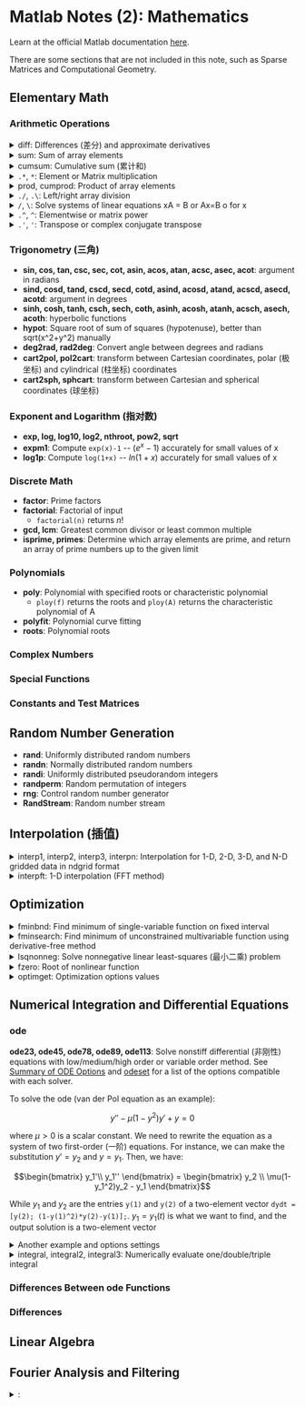 # Matlab Notes (2): Mathematics

Learn at the official Matlab documentation [here](https://www.mathworks.com/help/releases/R2022a/matlab/mathematics.html?s_tid=CRUX_lftnav).

There are some sections that are not included in this note, such as Sparse Matrices and Computational Geometry.

## Elementary Math 

### Arithmetic Operations

<!-- details begin -->
<details>
<summary><span class='Word'>diff</span>: Differences (差分) and approximate derivatives</summary>

If X is a vector of length m, then `Y = diff(X)` returns a vector of length m-1. The elements of Y are the differences between adjacent elements of X.

$$Y = [X(2)-X(1), X(3)-X(2), ..., X(m)-X(m-1)]$$

<div class="center"><img src="https://imagebank-0.oss-cn-beijing.aliyuncs.com/VS-PicGo/2024-07-21-18-17-32_MatlabNotes(2)-Mathematics.png"/></div>

```matlab
h = 0.001;       % step size
X = -pi:h:pi;    % domain
f = sin(X);      % range
Y = diff(f)/h;   % first derivative
Z = diff(Y)/h;   % second derivative
plot(X(:,1:length(Y)),Y,'r',X,f,'b', X(:,1:length(Z)),Z,'k')
yline(0,'--')
``` 
</details>

<!-- details begin -->
<details>
<summary><span class='Word'>sum</span>: Sum of array elements</summary>
<!-- <div class="center"><img src="https://imagebank-0.oss-cn-beijing.aliyuncs.com/VS-PicGo/2024-07-21-18-28-21_MatlabNotes(2)-Mathematics.jpg"/></div> -->
<div class="center"><img src="https://imagebank-0.oss-cn-beijing.aliyuncs.com/VS-PicGo/2024-07-21-18-30-34_MatlabNotes(2)-Mathematics.png"/></div>

```matlab
A = [1 3 2; 4 2 5; 6 1 4]
sum(A)
sum(A,1)
sum(A,2)
sum(A,"all")
``` 
</details>

<!-- details begin -->
<details>
<summary><span class='Word'>cumsum</span>: Cumulative sum (累计和)</summary>
Find the cumulative sum of the integers from 1 to 5. The element B(2) is the sum of A(1) and A(2), while B(5) is the sum of elements A(1) through A(5).

```matlab
A = 1:5;
B = cumsum(A)

% result:
B = 1×5
     1     3     6    10    15
``` 
</details>

<!-- details begin -->
<details>
<summary><span class='Word'><code>.*</code>, <code>*</code></span>: Element or Matrix multiplication</summary>

`C = A.*B` multiplies arrays A and B by multiplying corresponding elements. The sizes of A and B must be the same or be compatible.

Compatible example:

$$a=\begin{bmatrix}a_1&a_2&a_3\end{bmatrix},\quad b=\begin{bmatrix}b_1\\\\b_2\\\\b_3\\\\b_4\end{bmatrix},\quad a .*b=\begin{bmatrix}a_1b_1&a_2b_1&a_3b_1\\\\a_1b_2&a_2b_2&a_3b_2\\\\a_1b_3&a_2b_3&a_3b_3\\\\a_1b_4&a_2b_4&a_3b_4\end{bmatrix}.$$
</details>

<!-- details begin -->
<details>
<summary><span class='Word'>prod, cumprod</span>: Product of array elements</summary>

cumprod() is similar to cumsum(), but it multiplies the elements instead of adding them.

```matlab
A=[1:3:7;2:3:8;3:3:9]   
B = prod(A)
C = prod(A,2)

% result:
A =

     1     4     7
     2     5     8
     3     6     9


B =

     6   120   504


C =

    28
    80
   162
``` 
</details>

<!-- details begin -->
<details>
<summary><span class='Word'><code>./</code>, <code>.\</code></span>: Left/right array division</summary>

`x = A./B` divides each element of A by the corresponding element of B. The sizes of A and B must be the same or be compatible.

$$a=\begin{bmatrix}a_1 &a_2\end{bmatrix},\quad b=\begin{bmatrix}b_1\\\\b_2\\\\b_3\end{bmatrix},\quad a ./b=\begin{bmatrix}a_1 ./b_1&a_2 ./b_1\\\\a_1 ./b_2&a_2 ./b_2\\\\a_1 ./b_3&a_2 ./b_3\end{bmatrix}$$

</details>

<!-- details begin -->
<details>
<summary><span class='Word'><code>/</code>, <code>\</code></span>: Solve systems of linear equations xA = B or Ax=B o for x</summary>

MATLAB® displays a warning message if A is badly scaled or nearly singular, but performs the calculation regardless.

If A is a scalar, then B/A is equivalent to B./A.

</details>

<!-- details begin -->
<details>
<summary><span class='Word'><code>.^</code>, <code>^</code></span>: Elementwise or matrix power</summary>

`C = A.^B` raises each element of A to the corresponding powers in B. The sizes of A and B must be the same or be compatible.

$$a=\begin{bmatrix}a_1 a_2\end{bmatrix},\quad b=\begin{bmatrix}b_1\\\\b_2\\\\b_3\end{bmatrix},\quad a . \uparrow b=\begin{bmatrix}b_1&a_2&b_1\\\\a_1&a_2&b_2\\\\a_1&a_2&b_3\end{bmatrix}.$$
</details>

<!-- details begin -->
<details>
<summary><span class='Word'><code>.'</code>, <code>'</code></span>: Transpose or complex conjugate transpose</summary>

`A.'`is equal to $A^T$, `A'` is equal to $A^H$. 
</details>

### Trigonometry (三角)

- **sin, cos, tan, csc, sec, cot, asin, acos, atan, acsc, asec, acot**: argument in radians
- **sind, cosd, tand, cscd, secd, cotd, asind, acosd, atand, acscd, asecd, acotd**: argument in degrees
- **sinh, cosh, tanh, csch, sech, coth, asinh, acosh, atanh, acsch, asech, acoth**: hyperbolic functions
- **hypot**: Square root of sum of squares (hypotenuse), better than sqrt(x^2+y^2) manually
- **deg2rad, rad2deg**: Convert angle between degrees and radians
- **cart2pol, pol2cart**: transform between Cartesian coordinates, polar (极坐标) and cylindrical (柱坐标) coordinates
- **cart2sph, sphcart**: transform between Cartesian and spherical coordinates (球坐标)

### Exponent and Logarithm (指对数)

- **exp, log, log10, log2, nthroot, pow2, sqrt**
- **expm1**: Compute `exp(x)-1` -- $(e^x -1)$ accurately for small values of x
- **log1p**: Compute `log(1+x)` --  $ln(1+x)$ accurately for small values of x

### Discrete Math 

- **factor**: Prime factors
- **factorial**: Factorial of input 
  - `factorial(n)` returns $n!$
- **gcd, lcm**: Greatest common divisor or least common multiple
- **isprime, primes**: Determine which array elements are prime, and return an array of prime numbers up to the given limit

### Polynomials 

- **poly**: Polynomial with specified roots or characteristic polynomial 
  - `ploy(f)` returns the roots and `ploy(A)` returns the characteristic polynomial of A
- **polyfit**: 	Polynomial curve fitting
- **roots**: Polynomial roots

### Complex Numbers 

### Special Functions 

### Constants and Test Matrices

## Random Number Generation

- **rand**:	Uniformly distributed random numbers
- **randn**: Normally distributed random numbers
- **randi**: Uniformly distributed pseudorandom integers
- **randperm**:	Random permutation of integers
- **rng**: Control random number generator
- **RandStream**: Random number stream

## Interpolation (插值)

<!-- details begin -->
<details>
<summary><span class='Word'>interp1, interp2, interp3, interpn</span>: Interpolation for 1-D, 2-D, 3-D, and N-D gridded data in ndgrid format</summary>
<div class="center"><img src="https://imagebank-0.oss-cn-beijing.aliyuncs.com/VS-PicGo/2024-07-22-00-07-36_MatlabNotes(2)-Mathematics.jpg"/></div>

```matlab
figure

nexttile
x = 0:pi/4:2*pi; 
v = [0  1.41  2  1.41  0  -1.41  -2  -1.41 0];
xq = 0:0.1:2*pi;
vq2 = interp1(x,v,xq,'spline');
plot(x,v,'o',xq,vq2,':.');

nexttile
[X,Y] = meshgrid(-3:3);
V = peaks(X,Y);
surf(X,Y,V)
title('Original Sampling');

nexttile
[Xq,Yq] = meshgrid(-3:0.25:3);
Vq = interp2(X,Y,V,Xq,Yq,'cubic');
surf(Xq,Yq,Vq);
title('Cubic Interpolation Over Finer Grid');

nexttile
[Xq,Yq] = meshgrid(-3:0.25:3);
Vq = interp2(X,Y,V,Xq,Yq,'spline');
surf(Xq,Yq,Vq);
title('Spline Interpolation Over Finer Grid');
``` 
</details>

<!-- details begin -->
<details>
<summary><span class='Word'>interpft</span>: 1-D interpolation (FFT method)</summary>
<div class="center"><img src="https://imagebank-0.oss-cn-beijing.aliyuncs.com/VS-PicGo/2024-07-22-00-11-40_MatlabNotes(2)-Mathematics.png"/></div>

```matlab
figure
dx = 3*pi/30;
x = 0:dx:3*pi;
f = sin(x).^2 .* cos(x);

N = 200;
y = interpft(f,N);
dy = dx*length(x)/N;
x2 = 0:dy:3*pi;
y = y(1:length(x2));
plot(x,f,'o')
hold on
plot(x2,y,'.')
title('FFT Interpolation of Periodic Function')
``` 
</details>

## Optimization

<!-- details begin -->
<details>
<summary><span class='Word'>fminbnd</span>: Find minimum of single-variable function on fixed interval</summary>
<div class="center"><img src="https://imagebank-0.oss-cn-beijing.aliyuncs.com/VS-PicGo/2024-07-22-00-18-59_MatlabNotes(2)-Mathematics.png"/></div>

```matlab
figure
fun = @sin;
x1 = 0;
x2 = 2*pi;

% monitor the process
options = optimset('Display','iter');
x = fminbnd(@scalarobjective,1,3,options)

X = 0:0.1:2*pi;
plot(X,scalarobjective(X))

function f = scalarobjective(x)
    f = 0;
    for k = -10:10
        f = f + (k+1)^2*cos(k*x)*exp(-k^2/2);
    end
end

% output:
x = 2.0061
val = -0.6828

 Func-count     x          f(x)         Procedure
    1        1.76393    -0.589643        initial
    2        2.23607    -0.627273        golden
    3        2.52786     -0.47707        golden
    4        2.05121    -0.680212        parabolic
    5        2.03127     -0.68196        parabolic
    6        1.99608    -0.682641        parabolic
    7        2.00586    -0.682773        parabolic
    8        2.00618    -0.682773        parabolic
    9        2.00606    -0.682773        parabolic
   10         2.0061    -0.682773        parabolic
   11        2.00603    -0.682773        parabolic
 
优化已终止:
 当前的 x 满足使用 1.000000e-04 的 OPTIONS.TolX 的终止条件
``` 
</details>

<!-- details begin -->
<details>
<summary><span class='Word'>fminsearch</span>: Find minimum of unconstrained multivariable function using derivative-free method</summary>
<div class="center"><img src="https://imagebank-0.oss-cn-beijing.aliyuncs.com/VS-PicGo/2024-07-22-12-59-45_MatlabNotes(2)-Mathematics.jpg"/></div>

```matlab
figure
[X,Y] = meshgrid(-2.5:0.2:2.5, -1:0.2:5);
fun = @(x,y) 100*(y - x.^2).^2 + (1 - x).^2;

problem.objective = @(x)100*(x(2) - x(1)^2)^2 + (1 - x(1))^2;
problem.x0 = [-1.2, 1];
problem.solver = 'fminsearch';
problem.options = optimset('Display','iter')

[x,fval,exitflag,output] = fminsearch(problem)

nexttile
mesh(X,Y,fun(X, Y))
view([-70 30])
pbaspect([1 1 0.5])

nexttile
mesh(X,Y,fun(X, Y))
view([-140 20])
pbaspect([1 1 0.5])


% output: 
problem = 
    objective: @(x)100*(x(2)-x(1)^2)^2+(1-x(1))^2
           x0: [-1.2000 1]
       solver: 'fminsearch'
      options: [1×1 struct]

 
 Iteration   Func-count     min f(x)         Procedure
     0            1             24.2         
     1            3            20.05         initial simplex
     2            5           5.1618         expand
     3            7           4.4978         reflect
     4            9           4.4978         contract outside
     5           11          4.38136         contract inside
     6           13          4.24527         contract inside
     7           15          4.21762         reflect
     8           17          4.21129         contract inside
     9           19          4.13556         expand
    10           21          4.13556         contract inside
    11           23          4.01273         expand
    12           25          3.93738         expand
    13           27          3.60261         expand
    14           28          3.60261         reflect
    15           30          3.46622         reflect
    16           32          3.21605         expand
    17           34          3.16491         reflect
    18           36          2.70687         expand
    19           37          2.70687         reflect
    20           39          2.00218         expand
    21           41          2.00218         contract inside
    22           43          2.00218         contract inside
    23           45          1.81543         expand
    24           47          1.73481         contract outside
    25           49          1.31697         expand
    26           50          1.31697         reflect
    27           51          1.31697         reflect
    28           53           1.1595         reflect
    29           55          1.07674         contract inside
    30           57         0.883492         reflect
    31           59         0.883492         contract inside
    32           61         0.669165         expand
    33           63         0.669165         contract inside
    34           64         0.669165         reflect
    35           66         0.536729         reflect
    36           68         0.536729         contract inside
    37           70         0.423294         expand
    38           72         0.423294         contract outside
    39           74         0.398527         reflect
    40           76          0.31447         expand
    41           77          0.31447         reflect
    42           79         0.190317         expand
    43           81         0.190317         contract inside
    44           82         0.190317         reflect
    45           84          0.13696         reflect
    46           86          0.13696         contract outside
    47           88         0.113128         contract outside
    48           90          0.11053         contract inside
    49           92          0.10234         reflect
    50           94         0.101184         contract inside
    51           96        0.0794969         expand
    52           97        0.0794969         reflect
    53           98        0.0794969         reflect
    54          100        0.0569294         expand
    55          102        0.0569294         contract inside
    56          104        0.0344855         expand
    57          106        0.0179534         expand
    58          108        0.0169469         contract outside
    59          110       0.00401463         reflect
    60          112       0.00401463         contract inside
    61          113       0.00401463         reflect
    62          115      0.000369954         reflect
    63          117      0.000369954         contract inside
    64          118      0.000369954         reflect
    65          120      0.000369954         contract inside
    66          122      5.90111e-05         contract outside
    67          124      3.36682e-05         contract inside
    68          126      3.36682e-05         contract outside
    69          128      1.89159e-05         contract outside
    70          130      8.46083e-06         contract inside
    71          132      2.88255e-06         contract inside
    72          133      2.88255e-06         reflect
    73          135      7.48997e-07         contract inside
    74          137      7.48997e-07         contract inside
    75          139      6.20365e-07         contract inside
    76          141      2.16919e-07         contract outside
    77          143      1.00244e-07         contract inside
    78          145      5.23487e-08         contract inside
    79          147      5.03503e-08         contract inside
    80          149       2.0043e-08         contract inside
    81          151      1.12293e-09         contract inside
    82          153      1.12293e-09         contract outside
    83          155      1.12293e-09         contract inside
    84          157      1.10755e-09         contract outside
    85          159      8.17766e-10         contract inside
 
优化已终止:
 当前的 x 满足使用 1.000000e-04 的 OPTIONS.TolX 的终止条件，
F(X) 满足使用 1.000000e-04 的 OPTIONS.TolFun 的收敛条件
x = 1×2    
    1.0000    1.0000

fval = 8.1777e-10
exitflag = 1
output = 
    iterations: 85
     funcCount: 159
     algorithm: 'Nelder-Mead simplex direct search'
       message: '优化已终止:↵ 当前的 x 满足使用 1.000000e-04 的 OPTIONS.TolX 的终止条件，↵F(X) 满足使用 1.000000e-04 的 OPTIONS.TolFun 的收敛条件↵'
``` 
</details>
	
<!-- details begin -->
<details>
<summary><span class='Word'>lsqnonneg</span>: Solve nonnegative linear least-squares (最小二乘) problem</summary>
<div class="center"><img src="https://imagebank-0.oss-cn-beijing.aliyuncs.com/VS-PicGo/2024-07-22-18-39-42_MatlabNotes(2)-Mathematics.png"/></div>

```matlab
% get the least-squares line fitting y=ax+b for points (0,0), (1,2), (2,pi)
% matirx (vector) x = [a b] is the parameter to solve, and matrix C*x is
% the fitted value ^y, while vector d = [y1 y2 y3] is the real value y. 

figure

x1 = 0; y1 = 0;
x2 = 1; y2 = 2;
x3 = 2; y3 = pi;

C = [
x1 1
x2 1
x3 1
]
d = [
y1
y2
y3
]
% x = [a b]

problem.C = C;
problem.d = d;
problem.solver = 'lsqnonneg';
problem.options = optimset('Display','final');

[x,resnorm,residual,exitflag,output,lambda] = lsqnonneg(problem)

a = x(1);
b = x(2);

f = @(x)(a*x + b)
X = [x1 x2 x3]

plot(X, [y1 y2 y3], 'o', X, f(X), 'LineWidth',1.3)

% output:
C = 3×2    
     0     1
     1     1
     2     1

d = 3×1    
         0
    2.0000
    3.1416

已终止优化。
x = 2×1    
    1.5708
    0.1431

resnorm = 0.1228
residual = 3×1    
   -0.1431
    0.2861
   -0.1431

exitflag = 1
output = 
    iterations: 2
     algorithm: 'active-set'
       message: '已终止优化。'

lambda = 2×1    
1.0e-15 *

    0.2220
    0.4163

f = 
    @(x)(a*x+b)

X = 1×3    
     0     1     2
``` 
</details>

<!-- details begin -->
<details>
<summary><span class='Word'>fzero</span>: Root of nonlinear function</summary>
<div class="center"><img src="https://imagebank-0.oss-cn-beijing.aliyuncs.com/VS-PicGo/2024-07-22-22-25-12_MatlabNotes(2)-Mathematics.png"/></div>

```matlab

``` 
</details>

<!-- details begin -->
<details>
<summary><span class='Word'>optimget</span>: Optimization options values</summary>


```matlab
fun = @(x) sin(x).*log(x+6);
problem1.objective = fun; % function
problem1.x0 = [-4 4]; % initial point for x, real scalar or 2-element vector
problem1.solver = 'fzero';
problem1.options = optimset('Display','iter'); % show iterations (迭代次数)

[x, fval, exitflag, output] = fzero(problem1)
X = -4:0.2:4;
plot(X,fun(X))
yline(0);

% output:
 
 Func-count    x          f(x)             Procedure
    2              -4      0.524576        initial
    3              -4      0.524576        interpolation
    4        -3.41285      0.254695        interpolation
    5        -2.96072     -0.199969        interpolation
    6        -3.15957     0.0187703        interpolation
    7        -3.14251   0.000962753        interpolation
    8        -3.14159  -1.23641e-06        interpolation
    9        -3.14159   3.77999e-10        interpolation
   10        -3.14159   3.37791e-16        interpolation
   11        -3.14159   3.37791e-16        interpolation
 
在区间 [-4, 4] 中发现零
x = -3.1416
fval = 3.3779e-16
exitflag = 1
output = 
    intervaliterations: 0
            iterations: 9
             funcCount: 11
             algorithm: 'bisection, interpolation'
               message: '在区间 [-4, 4] 中发现零'
``` 


</details>


## Numerical Integration and Differential Equations

### ode

**ode23, ode45, ode78, ode89, ode113**: Solve nonstiff differential (非刚性) equations with low/medium/high order or variable order method. See [Summary of ODE Options](https://www.mathworks.com/help/releases/R2022a/matlab/math/summary-of-ode-options.html) and [odeset](https://www.mathworks.com/help/releases/R2022a/matlab/ref/odeset.html) for a list of the options compatible with each solver.

To solve the ode (van der Pol equation as an example):

$$y'' - \mu(1 - y^2)y' + y = 0$$

where $\mu > 0$ is a scalar constant. We need to rewrite the equation as a system of two first-order (一阶) equations. For instance, we can make the substitution $y' = y_2$ and $y = y_1$. Then, we have:

$$\begin{bmatrix}
y_1'\\
y_1''
\end{bmatrix} = \begin{bmatrix}
y_2 \\
\mu(1-y_1^2)y_2 - y_1
\end{bmatrix}$$

While $y_1$ and $y_2$ are the entries `y(1)` and `y(2)` of a two-element vector `dydt = [y(2); (1-y(1)^2)*y(2)-y(1)];`. $y_1 = y_1(t)$ is what we want to find, and the output solution is a two-element vector 



<!-- details begin -->
<details>
<summary>Another example and options settings</summary>
<div class='center'>

| Option Group | Option | comment | value |
|:-:|:-:|:-:|:-:|
 | Step Size | InitialStep |  initial step size | `x` $\in \mathbb{R}_+$, default $\frac{\Delta t}{10}$ |
 | Step Size | MaxStep |  maximum step size | `x` $ \in \mathbb{R}_+$, default $\frac{\Delta t}{10}$ |
 | Error Control | RelTol | relative error tolerance | `x` $ \in \mathbb{R}_+$, default $10^{-3}$ |
 | Error Control | AbsTol | absolute error tolerance | `x` $ \in \mathbb{R}_+$, default $10^{-6}$ |
 | Error Control | NormControl | Control error relative to norm | `'on'`, `'off'`(default) |
 | Solver Output | OutputFcn |  output function | `@odeplot`: Plot all components of the solution vs. time<br>`@odephas2`: <br>`@odephas3`:<br>`@odeprint`: Print solution and time step |
 | Solver Output | Refine | solution refinement factor | `n` $\in \mathbb{N}_+$ |
 | Solver Output | Stats | solver statistics | `'on'`, `'off'` |

</div>

<div class="center"><img src="https://imagebank-0.oss-cn-beijing.aliyuncs.com/VS-PicGo/2024-07-22-23-52-18_MatlabNotes(2)-Mathematics.png"/></div>
<div class="center"><img src="https://imagebank-0.oss-cn-beijing.aliyuncs.com/VS-PicGo/2024-07-22-22-56-25_MatlabNotes(2)-Mathematics.png"/></div>

```matlab
mu = 1 
tspan = [0 20]
y0 = [2; 0]
[t,y] = ode23(@vdp1,tspan,y0);

myplot_2([t,t],y)
title('Solution of van der Pol Equation (\mu = 1) with ODE23');
xlabel('Time t');
ylabel('Solution y');
legend('y_1',"y_2 = y_1'", Location="best",box = 'on')

function myplot_2(XMatrix, YMatrix)
% 函数myplot_2(X,Y)，用于在一张图中作出两条二维数据线。
% 输入参数：
    % "XMatrix"：应为两列，第一列为第一组数据的横坐标，第二列为第二组数据的横坐标，
    % "YMatrix"：应为两列，第一列为第一组数据的纵坐标，第二列为第二组数据的纵坐标
% 输出：函数图像

% 创建 figure
figure1 = figure('NumberTitle','off','Name','Figure','Color',[1 1 1]);

% 创建 axes
axes1 = axes('Parent',figure1);
hold(axes1,'on');

% 使用 plot 的矩阵输入创建多个 line 对象
plot1 = plot(XMatrix,YMatrix,'MarkerSize',2,'Marker','o','LineWidth',1.1);
set(plot1(1),'DisplayName','第一列数据','MarkerFaceColor',[0 0 0],'Color',[0.1 0.1 0.1]);
set(plot1(2),'DisplayName','第二列','MarkerFaceColor',[0 0 0.8],'Color',[0 0 1]);

% 创建 ylabel
ylabel('纵坐标（单位）','FontName','TimesNewRoman');

% 创建 xlabel
xlabel('横坐标（单位）','FontName','TimesNewRoman');

hold(axes1,'off');
% 设置其余坐标区属性
set(axes1,'FontName','TimesNewRoman','FontSize',13,'LineWidth',1.1,'XLimitMethod','padded',...
    'YLimitMethod','padded');
% 创建 legend
legend1 = legend(axes1,'show','box','on');
set(legend1,'Location','northwest','FontSize',11,'FontName','TimesNewRoman');
end
```

```matlab
% solve ode: y′ = − λ*y*t

lambda = pi;

fun = @(t,y) -lambda*y*t
tspan = [0 2];  % solution interval
y0 = 1;
opts = odeset('Stats','on','InitialStep',0.01,'MaxStep',0.1); % options

subplot(2,2,1)
tic,
re23 = ode23(fun, tspan, y0, opts);
toc,
plot(re23.x,re23.y,':.')
title('ode23')

subplot(2,2,2)
tic
re45 = ode45(fun, tspan, y0, opts);
toc
plot(re45.x,re45.y,':.')
title('ode45')

% solve ode: y′ = −λ*t*y

subplot(2,2,3)
tic
re78 = ode78(fun, tspan, y0, opts);
toc
plot(re78.x,re78.y,':.')
title('ode78')

subplot(2,2,4)
tic
re113 = ode113(fun, tspan, y0, opts);
toc
plot(re113.x,re113.y,':.')
title('ode113')

% output: 

fun = 
    @(t,y)-lambda*y*t

23 个成功步骤
0 次失败尝试
70 次函数计算
历时 0.002053 秒。
22 个成功步骤
0 次失败尝试
133 次函数计算
历时 0.001731 秒。
22 个成功步骤
0 次失败尝试
374 次函数计算
历时 0.007955 秒。
23 个成功步骤
0 次失败尝试
47 次函数计算
历时 0.014177 秒。
``` 
</details>



<!-- details begin -->
<details>
<summary><span class='Word'>integral, integral2, integral3</span>: Numerically evaluate one/double/triple integral</summary>


```matlab

``` 
</details>

### Differences Between ode Functions

### Differences 

## Linear Algebra

## Fourier Analysis and Filtering

<!-- details begin -->
<details>
<summary><span class='Word'></span>: </summary>


```matlab

``` 
</details>